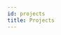 ```yaml
---
id: projects
title: Projects
---
```


<img src="/tech-portfolio/docs/assets/duckduckgo_lab9_QA.PNG" alt="">
